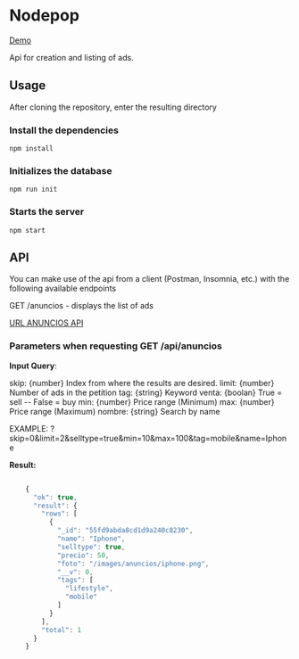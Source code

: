 
# Nodepop

[Demo](/anuncios) 


Api for creation and listing of ads.

## Usage
After cloning the repository, enter the resulting directory

### Install the dependencies


    npm install


### Initializes the database


    npm run init


### Starts the server


    npm start


## API

You can make use of the api from a client (Postman, Insomnia, etc.) with the following available endpoints

GET /anuncios - displays the list of ads

[URL ANUNCIOS API](/api/anuncios)

### Parameters when requesting GET /api/anuncios

**Input Query**:

skip: {number} Index from where the results are desired.
limit: {number} Number of ads in the petition
tag: {string} Keyword
venta: {boolan} True = sell -- False = buy
min: {number} Price range (Minimum)
max: {number} Price range (Maximum)
nombre: {string} Search by name

EXAMPLE: ?skip=0&limit=2&selltype=true&min=10&max=100&tag=mobile&name=Iphone

**Result:** 

```javascript

    {
      "ok": true,
      "result": {
        "rows": [
          {
            "_id": "55fd9abda8cd1d9a240c8230",
            "name": "Iphone",
            "selltype": true,
            "precio": 50,
            "foto": "/images/anuncios/iphone.png",
            "__v": 0,
            "tags": [
              "lifestyle",
              "mobile"
            ]
          }
        ],
        "total": 1
      }
    }

```
